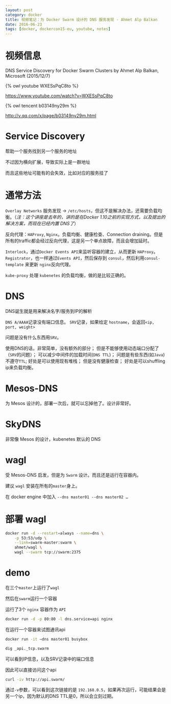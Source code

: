 ```yaml
---
layout: post
category: docker
title: 视频笔记：为 Docker Swarm 设计的 DNS 服务发现 - Ahmet Alp Balkan
date: 2016-06-23
tags: [docker, dockercon15-eu, youtube, notes]
---
```


<!-- toc -->

# 视频信息

DNS Service Discovery for Docker Swarm Clusters
by Ahmet Alp Balkan, Microsoft
(2015/12/7)

{% owl youtube WXESsPqC8to %}

<https://www.youtube.com/watch?v=WXESsPqC8to>

{% owl tencent b03149ny29m %}

<http://v.qq.com/x/page/b03149ny29m.html>

# Service Discovery

帮助一个服务找到另一个服务的地址

不过因为横向扩展，导致实际上是一群地址

而且这些地址可能有的会失效，比如对应的服务挂了

# 通常方法

`Overlay Networks`
服务发现 → `/etc/hosts`，但这不是解决办法，还需要负载均衡。（*注：这个讲座是去年的，讲的是在Docker 1.10之前的实现方式，以及提出的解决方案，而现在已经内置 DNS了*）

反向代理：`HAProxy`, `Nginx`。负载均衡、健康检查、Connection draining。但是所有的traffic都会经过反向代理，这是另一个单点故障，而且会增加延时。

`Interlock`，通过`Docker Events API`来监听容器的建立，从而更新 `HAProxy`。
`Registrator`，也一样通过`Events API`，然后保存到 `consul`，然后利用`consul-template` 来更新 `nginx`反向代理。

`kube-proxy` 处理 `kubenetes` 的负载均衡，做的是比较正确的。

# DNS

DNS诞生就是用来解决名字/服务到IP的解析

`DNS A/AAAA`记录没有端口信息。
`SRV`记录，如果给定 `hostname`，会返回`<ip, port, weight>`

问题是没有什么东西用`SRV`。

使用DNS的话，非常简单，没有额外的部分；
但是不能够使用动态端口分配了（`SRV`的问题）；
可以减少中间件的加载时间(`DNS TTL`)；
问题是有些东西(如`Java`)不遵守`TTL`;
好处是可以使用现有堆栈；
但是没有健康检查；
好处是可以shuffling ip来负载均衡。

# Mesos-DNS

为 Mesos 设计的，部署一次后，就可以忘掉他了。设计非常好。

# SkyDNS

非常像 Mesos 的设计，kubenetes 默认的 DNS

# wagl

受 Mesos-DNS 启发，但是为 `Swarm` 设计。而且还是运行在容器内。

建议 `wagl` 安装在所有的`master`身上。

在 docker engine 中加入 `--dns master01 --dns master02 …`

# 部署 wagl

```bash
docker run -d --restart=always --name=dns \
    -p 53:53/udp \
    --link=swarm-master:swarm \
    ahmet/wagl \
    wagl --swarm tcp://swarm:2375
```

# demo

在三个`master`上运行了`wagl`

然后在`swarm`运行一个容器

运行了3个 `nginx` 容器作为 `API`

```bash
docker run -d -p 80:80 -l dns.service=api nginx
```

在运行一个容器来试图通讯api

```bash
docker run -it —dns master01 busybox

dig _api._tcp.swarm
```

可以看到IP信息，以及SRV记录中的端口信息

因此可以直接访问这个api

```bash
curl -iv http://api.swarm/
```

通过`-v`参数，可以看到这次链接的是 `192.168.0.5`，如果再次运行，可能结果会是另一个ip，因为默认的DNS TTL是0，所以会立刻过期。
